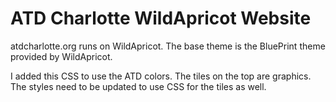 # ATD Charlotte WildApricot Website

atdcharlotte.org runs on WildApricot. The base theme is the BluePrint theme provided by WildApricot. 

I added this CSS to use the ATD colors. The tiles on the top are graphics. The styles need to be updated to use CSS for the tiles as well.